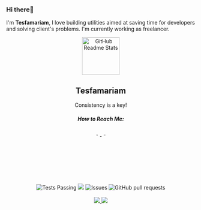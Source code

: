 ### Hi there👋
I'm **Tesfamariam**, I love building utilities aimed at saving time for developers and solving client's problems.
I'm currently working as freelancer.
<p align="center">
 <img width="100px" src="https://avatars.githubusercontent.com/u/80942216?s=400&u=cd710bfd05514284773a7829891d51dc2850dd62&v=4" align="center" alt="GitHub Readme Stats" />
 <h2 align="center">Tesfamariam</h2>
 <p align="center">Consistency is a key!</p>
 <h5 align="center">How to Reach Me:</h5>
 <p align="center">
  <a href="https://twitter.com/TesfamariamTes4">
   <img width="3%" alt="Twitter" src="https://img.icons8.com/color/2x/twitter.png" />
  </a>
  <a href="www.linkedin.com/in/tesfamariam-teshome-4624581a0">
   <img width="3%" alt="LinkedIn" src="https://img.icons8.com/color/48/000000/linkedin.png" />
  </a>
 </p>
</p>
<p align="center">
    <img alt="Tests Passing" src="https://github.com/anuraghazra/github-readme-stats/workflows/Test/badge.svg" />
    <img src="https://codecov.io/gh/anuraghazra/github-readme-stats/branch/master/graph/badge.svg" />
    <img alt="Issues" src="https://img.shields.io/github/issues/anuraghazra/github-readme-stats?color=0088ff" />
    <img alt="GitHub pull requests" src="https://img.shields.io/github/issues-pr/anuraghazra/github-readme-stats?color=0088ff" />
    <br />
    <br />
    <a href="https://a.paddle.com/v2/click/16413/119403?link=1227">
      <img src="https://img.shields.io/badge/Supported%20by-VSCode%20Power%20User%20%E2%86%92-gray.svg?colorA=655BE1&colorB=4F44D6&style=for-the-badge"/>
    </a>
    <a href="https://a.paddle.com/v2/click/16413/119403?link=2345">
      <img src="https://img.shields.io/badge/Supported%20by-Node%20Cli.com%20%E2%86%92-gray.svg?colorA=61c265&colorB=4CAF50&style=for-the-badge"/>
    </a>
</p>
